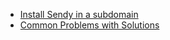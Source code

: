 * [Install Sendy in a subdomain](install-sendy-subdomain.md)
* [Common Problems with Solutions](common_problems.md)
